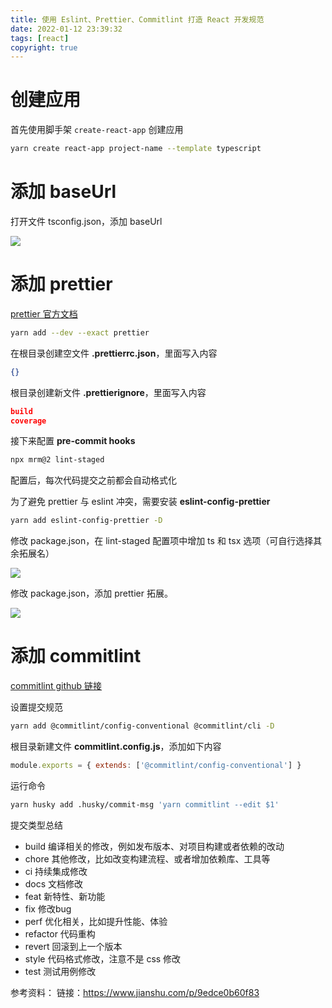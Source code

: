 ```yaml
---
title: 使用 Eslint、Prettier、Commitlint 打造 React 开发规范
date: 2022-01-12 23:39:32
tags: [react]
copyright: true
---
```

# 创建应用
首先使用脚手架 `create-react-app` 创建应用
```bash
yarn create react-app project-name --template typescript
```

# 添加 baseUrl
打开文件 tsconfig.json，添加 baseUrl

![](https://cdn.jsdelivr.net/gh/Flower-F/picture@main/img/20220112234515.png)

# 添加 prettier
[prettier 官方文档](https://prettier.io/docs/en/index.html)

```bash
yarn add --dev --exact prettier
```

在根目录创建空文件 **.prettierrc.json**，里面写入内容
```json
{}
```

根目录创建新文件 **.prettierignore**，里面写入内容
```json
build
coverage
```

接下来配置 **pre-commit hooks**
```bash
npx mrm@2 lint-staged
```
配置后，每次代码提交之前都会自动格式化

为了避免 prettier 与 eslint 冲突，需要安装 **eslint-config-prettier**
```bash
yarn add eslint-config-prettier -D
```

修改 package.json，在 lint-staged 配置项中增加 ts 和 tsx 选项（可自行选择其余拓展名）

![](https://cdn.jsdelivr.net/gh/Flower-F/picture@main/img/20220123222007.png)

修改 package.json，添加 prettier 拓展。

![](https://cdn.jsdelivr.net/gh/Flower-F/picture@main/img/20220125103608.png)

# 添加 commitlint
[commitlint github 链接](https://github.com/conventional-changelog/commitlint)

设置提交规范
```bash
yarn add @commitlint/config-conventional @commitlint/cli -D
```

根目录新建文件 **commitlint.config.js**，添加如下内容
```js
module.exports = { extends: ['@commitlint/config-conventional'] }
```

运行命令
```bash
yarn husky add .husky/commit-msg 'yarn commitlint --edit $1'
```

提交类型总结
- build	编译相关的修改，例如发布版本、对项目构建或者依赖的改动
- chore	其他修改，比如改变构建流程、或者增加依赖库、工具等
- ci 持续集成修改
- docs 文档修改
- feat 新特性、新功能
- fix	修改bug
- perf 优化相关，比如提升性能、体验
- refactor 代码重构
- revert 回滚到上一个版本
- style	代码格式修改，注意不是 css 修改
- test 测试用例修改

参考资料：
链接：https://www.jianshu.com/p/9edce0b60f83